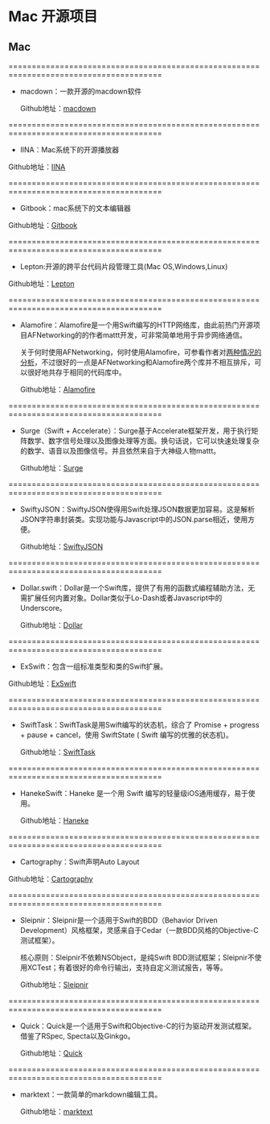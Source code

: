 # Mac 开源项目


## Mac

=======================================================================================

* macdown：一款开源的macdown软件
  
  Github地址：[macdown](https://github.com/MacDownApp/macdown)
  

=======================================================================================

* IINA：Mac系统下的开源播放器

 Github地址：[IINA](https://github.com/lhc70000/iina)

 =======================================================================================

* Gitbook：mac系统下的文本编辑器

 Github地址：[Gitbook](https://github.com/GitbookIO/gitbook)

 =======================================================================================

* Lepton:开源的跨平台代码片段管理工具(Mac OS,Windows,Linux)

 Github地址：[Lepton](https://github.com/hackjutsu/Lepton)

=======================================================================================

 * Alamofire：Alamofire是一个用Swift编写的HTTP网络库，由此前热门开源项目AFNetworking的的作者mattt开发，可非常简单地用于异步网络通信。

    关于何时使用AFNetworking，何时使用Alamofire，可参看作者对[两种情况的分析](https://github.com/Alamofire/Alamofire)，不过很好的一点是AFNetworking和Alamofire两个库并不相互排斥，可以很好地共存于相同的代码库中。

    Github地址：[Alamofire](https://github.com/Alamofire/Alamofire)

=======================================================================================

* Surge（Swift + Accelerate）：Surge基于Accelerate框架开发，用于执行矩阵数学、数字信号处理以及图像处理等方面。换句话说，它可以快速处理复杂的数学、语音以及图像信号。并且依然来自于大神级人物mattt。

  Github地址：[Surge](https://github.com/mattt/Surge)

=======================================================================================

* SwiftyJSON：SwiftyJSON使得用Swift处理JSON数据更加容易。这是解析JSON字符串封装类。实现功能与Javascript中的JSON.parse相近，使用方便。

  Github地址：[SwiftyJSON](https://github.com/SwiftyJSON/SwiftyJSON)

=======================================================================================

* Dollar.swift：Dollar是一个Swift库，提供了有用的函数式编程辅助方法，无需扩展任何内置对象。Dollar类似于Lo-Dash或者Javascript中的Underscore。

  Github地址：[Dollar](https://github.com/ankurp/Dollar.swift)

=======================================================================================

* ExSwift：包含一组标准类型和类的Swift扩展。

 Github地址：[ExSwift](https://github.com/pNre/ExSwift)

=======================================================================================

* SwiftTask：SwiftTask是用Swift编写的状态机，综合了 Promise + progress + pause + cancel，使用 SwiftState ( Swift 编写的优雅的状态机)。

  Github地址：[SwiftTask](https://github.com/ReactKit/SwiftTask)

=======================================================================================

* HanekeSwift：Haneke 是一个用 Swift 编写的轻量级iOS通用缓存，易于使用。

  Github地址：[Haneke](https://github.com/Haneke/HanekeSwift)

=======================================================================================

* Cartography：Swift声明Auto Layout

Github地址：[Cartography](https://github.com/robb/Cartography)

=======================================================================================

* Sleipnir：Sleipnir是一个适用于Swift的BDD（Behavior Driven Development）风格框架，灵感来自于Cedar（一款BDD风格的Objective-C测试框架）。 

    核心原则：Sleipnir不依赖NSObject，是纯Swift BDD测试框架；Sleipnir不使用XCTest；有着很好的命令行输出，支持自定义测试报告，等等。

    Github地址：[Sleipnir](https://github.com/railsware/Sleipnir)

=======================================================================================

* Quick：Quick是一个适用于Swift和Objective-C的行为驱动开发测试框架。借鉴了RSpec, Specta以及Ginkgo。

    Github地址：[Quick](https://github.com/Quick/Quick)

=======================================================================================

* marktext：一款简单的markdown编辑工具。

  Github地址：[marktext](https://github.com/marktext/marktext)

